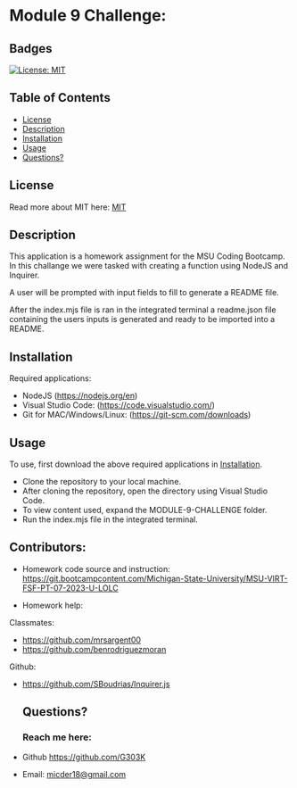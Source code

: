 # Module 9 Challenge:

## Badges

[![License: MIT](https://img.shields.io/badge/License-MIT-yellow.svg)](https://opensource.org/licenses/MIT)

## Table of Contents

- [License](#license)
- [Description](#description)
- [Installation](#installation)
- [Usage](#usage)
- [Questions?](#questions)

## License

Read more about MIT here:
[MIT](https://opensource.org/licenses/MIT)

## Description

This application is a homework assignment for the MSU Coding Bootcamp.
In this challange we were tasked with creating a function using NodeJS and Inquirer. 

A user will be prompted with input fields to fill to generate a README file.

After the index.mjs file is ran in the integrated terminal a readme.json file containing the users inputs is generated and ready to be imported into a README.

## Installation

Required applications:
- NodeJS (https://nodejs.org/en)
- Visual Studio Code: (https://code.visualstudio.com/)
- Git for MAC/Windows/Linux: (https://git-scm.com/downloads)

## Usage

To use, first download the above required applications in [Installation](#installation).

- Clone the repository to your local machine.
- After cloning the repository, open the directory using Visual Studio Code.
- To view content used, expand the MODULE-9-CHALLENGE folder.
- Run the index.mjs file in the integrated terminal.

## Contributors:
- Homework code source and instruction: https://git.bootcampcontent.com/Michigan-State-University/MSU-VIRT-FSF-PT-07-2023-U-LOLC

- Homework help: 

Classmates:     
* https://github.com/mrsargent00
* https://github.com/benrodriguezmoran

Github:
* https://github.com/SBoudrias/Inquirer.js

  ## Questions?

  ### Reach me here:

* Github https://github.com/G303K
* Email: micder18@gmail.com
